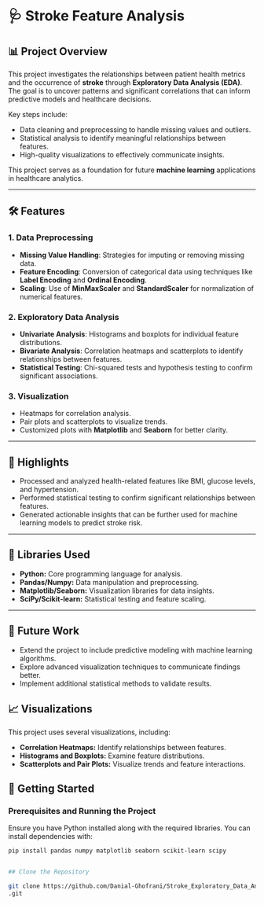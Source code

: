 # 🩺 Stroke Feature Analysis  

## 📊 Project Overview  
This project investigates the relationships between patient health metrics and the occurrence of **stroke** through **Exploratory Data Analysis (EDA)**. The goal is to uncover patterns and significant correlations that can inform predictive models and healthcare decisions.  

Key steps include:  
- Data cleaning and preprocessing to handle missing values and outliers.  
- Statistical analysis to identify meaningful relationships between features.  
- High-quality visualizations to effectively communicate insights.  

This project serves as a foundation for future **machine learning** applications in healthcare analytics.

---

## 🛠️ Features  
### 1. Data Preprocessing  
- **Missing Value Handling**: Strategies for imputing or removing missing data.  
- **Feature Encoding**: Conversion of categorical data using techniques like **Label Encoding** and **Ordinal Encoding**.  
- **Scaling**: Use of **MinMaxScaler** and **StandardScaler** for normalization of numerical features.  

### 2. Exploratory Data Analysis  
- **Univariate Analysis**: Histograms and boxplots for individual feature distributions.  
- **Bivariate Analysis**: Correlation heatmaps and scatterplots to identify relationships between features.  
- **Statistical Testing**: Chi-squared tests and hypothesis testing to confirm significant associations.  

### 3. Visualization  
- Heatmaps for correlation analysis.  
- Pair plots and scatterplots to visualize trends.  
- Customized plots with **Matplotlib** and **Seaborn** for better clarity.

---

## 🌟 Highlights
- Processed and analyzed health-related features like BMI, glucose levels, and hypertension.
- Performed statistical testing to confirm significant relationships between features.
- Generated actionable insights that can be further used for machine learning models to predict stroke risk.

---

##  :closed_book: Libraries Used
- **Python:** Core programming language for analysis.
- **Pandas/Numpy:** Data manipulation and preprocessing.
- **Matplotlib/Seaborn:** Visualization libraries for data insights.
- **SciPy/Scikit-learn:** Statistical testing and feature scaling.

---

## 🎯 Future Work
- Extend the project to include predictive modeling with machine learning algorithms.
- Explore advanced visualization techniques to communicate findings better.
- Implement additional statistical methods to validate results.

## 📈 Visualizations
This project uses several visualizations, including:

- **Correlation Heatmaps:** Identify relationships between features.
- **Histograms and Boxplots:** Examine feature distributions.
- **Scatterplots and Pair Plots:** Visualize trends and feature interactions.



## 🚀 Getting Started  

### Prerequisites and Running the Project

Ensure you have Python installed along with the required libraries. You can install dependencies with:  
```bash
pip install pandas numpy matplotlib seaborn scikit-learn scipy


## Clone the Repository

git clone https://github.com/Danial-Ghofrani/Stroke_Exploratory_Data_Analysis
.git




